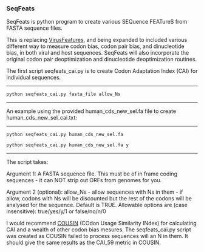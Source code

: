 ### SeqFeats

SeqFeats is python program to create various SEQuence FEATureS from FASTA sequence files. 

This is replacing [VirusFeatures](https://github.com/rjorton/), and being expanded to included various different way to measure codon bias, codon pair bias, and dinucleotide bias, in both viral and host sequences. SeqFeats will also incorporate the original codon pair deoptimization and dinucleotide deoptimization routines.

The first script seqfeats_cai.py is to create Codon Adaptation Index (CAI) for individual sequences.

---
    python seqfeats_cai.py fasta_file allow_Ns
---

An example using the provided human_cds_new_sel.fa file to create human_cds_new_sel_cai.txt:

---
    python seqfeats_cai.py human_cds_new_sel.fa
    
    python seqfeats_cai.py human_cds_new_sel.fa y
---

The script takes:

Argument 1: A FASTA sequence file. This must be of in frame coding sequences - it can NOT strip out ORFs from genomes for you.

Argument 2 (optional):  allow_Ns - allow sequences with Ns in them - if allow, codons with Ns will be discounted but the rest of the codons will be analysed for the sequence. Default is TRUE. Allowable options are (case insensitive): true/yes/y/1 or false/no/n/0

I would recommend [COUSIN](http://cousin.ird.fr) (COdon Usage Similarity INdex) for calculating CAI and a wealth of other codon bias mesures. 
The seqfeats_cai.py script was created as COUSIN failed to process sequences will an N in them. It should give the same results as the CAI_59 metric in COUSIN.
